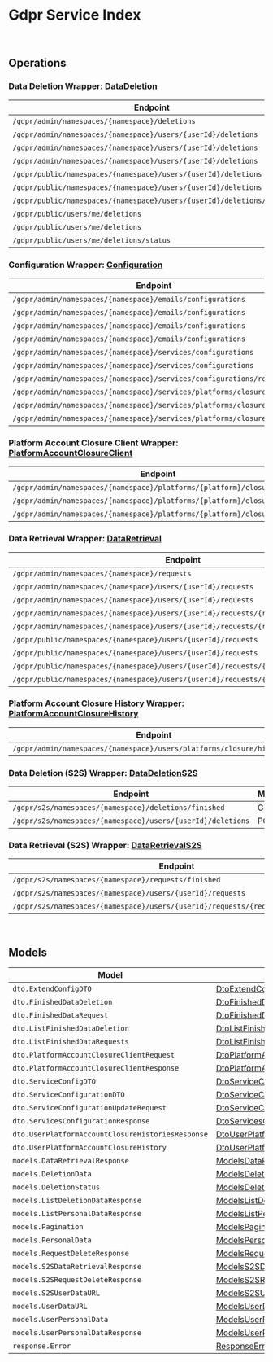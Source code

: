 [//]: # (Code generated. DO NOT EDIT.)

# Gdpr Service Index

&nbsp;

## Operations

### Data Deletion Wrapper:  [DataDeletion](../../module-gdpr/src/main/java/net/accelbyte/sdk/api/gdpr/wrappers/DataDeletion.java)
| Endpoint | Method | ID | Class | Example |
|---|---|---|---|---|
| `/gdpr/admin/namespaces/{namespace}/deletions` | GET | AdminGetListDeletionDataRequest | [AdminGetListDeletionDataRequest](../../module-gdpr/src/main/java/net/accelbyte/sdk/api/gdpr/operations/data_deletion/AdminGetListDeletionDataRequest.java) | [AdminGetListDeletionDataRequest](../../samples/cli/src/main/java/net/accelbyte/sdk/cli/api/gdpr/data_deletion/AdminGetListDeletionDataRequest.java) |
| `/gdpr/admin/namespaces/{namespace}/users/{userId}/deletions` | GET | AdminGetUserAccountDeletionRequest | [AdminGetUserAccountDeletionRequest](../../module-gdpr/src/main/java/net/accelbyte/sdk/api/gdpr/operations/data_deletion/AdminGetUserAccountDeletionRequest.java) | [AdminGetUserAccountDeletionRequest](../../samples/cli/src/main/java/net/accelbyte/sdk/cli/api/gdpr/data_deletion/AdminGetUserAccountDeletionRequest.java) |
| `/gdpr/admin/namespaces/{namespace}/users/{userId}/deletions` | POST | AdminSubmitUserAccountDeletionRequest | [AdminSubmitUserAccountDeletionRequest](../../module-gdpr/src/main/java/net/accelbyte/sdk/api/gdpr/operations/data_deletion/AdminSubmitUserAccountDeletionRequest.java) | [AdminSubmitUserAccountDeletionRequest](../../samples/cli/src/main/java/net/accelbyte/sdk/cli/api/gdpr/data_deletion/AdminSubmitUserAccountDeletionRequest.java) |
| `/gdpr/admin/namespaces/{namespace}/users/{userId}/deletions` | DELETE | AdminCancelUserAccountDeletionRequest | [AdminCancelUserAccountDeletionRequest](../../module-gdpr/src/main/java/net/accelbyte/sdk/api/gdpr/operations/data_deletion/AdminCancelUserAccountDeletionRequest.java) | [AdminCancelUserAccountDeletionRequest](../../samples/cli/src/main/java/net/accelbyte/sdk/cli/api/gdpr/data_deletion/AdminCancelUserAccountDeletionRequest.java) |
| `/gdpr/public/namespaces/{namespace}/users/{userId}/deletions` | POST | PublicSubmitUserAccountDeletionRequest | [PublicSubmitUserAccountDeletionRequest](../../module-gdpr/src/main/java/net/accelbyte/sdk/api/gdpr/operations/data_deletion/PublicSubmitUserAccountDeletionRequest.java) | [PublicSubmitUserAccountDeletionRequest](../../samples/cli/src/main/java/net/accelbyte/sdk/cli/api/gdpr/data_deletion/PublicSubmitUserAccountDeletionRequest.java) |
| `/gdpr/public/namespaces/{namespace}/users/{userId}/deletions` | DELETE | PublicCancelUserAccountDeletionRequest | [PublicCancelUserAccountDeletionRequest](../../module-gdpr/src/main/java/net/accelbyte/sdk/api/gdpr/operations/data_deletion/PublicCancelUserAccountDeletionRequest.java) | [PublicCancelUserAccountDeletionRequest](../../samples/cli/src/main/java/net/accelbyte/sdk/cli/api/gdpr/data_deletion/PublicCancelUserAccountDeletionRequest.java) |
| `/gdpr/public/namespaces/{namespace}/users/{userId}/deletions/status` | GET | PublicGetUserAccountDeletionStatus | [PublicGetUserAccountDeletionStatus](../../module-gdpr/src/main/java/net/accelbyte/sdk/api/gdpr/operations/data_deletion/PublicGetUserAccountDeletionStatus.java) | [PublicGetUserAccountDeletionStatus](../../samples/cli/src/main/java/net/accelbyte/sdk/cli/api/gdpr/data_deletion/PublicGetUserAccountDeletionStatus.java) |
| `/gdpr/public/users/me/deletions` | POST | PublicSubmitMyAccountDeletionRequest | [PublicSubmitMyAccountDeletionRequest](../../module-gdpr/src/main/java/net/accelbyte/sdk/api/gdpr/operations/data_deletion/PublicSubmitMyAccountDeletionRequest.java) | [PublicSubmitMyAccountDeletionRequest](../../samples/cli/src/main/java/net/accelbyte/sdk/cli/api/gdpr/data_deletion/PublicSubmitMyAccountDeletionRequest.java) |
| `/gdpr/public/users/me/deletions` | DELETE | PublicCancelMyAccountDeletionRequest | [PublicCancelMyAccountDeletionRequest](../../module-gdpr/src/main/java/net/accelbyte/sdk/api/gdpr/operations/data_deletion/PublicCancelMyAccountDeletionRequest.java) | [PublicCancelMyAccountDeletionRequest](../../samples/cli/src/main/java/net/accelbyte/sdk/cli/api/gdpr/data_deletion/PublicCancelMyAccountDeletionRequest.java) |
| `/gdpr/public/users/me/deletions/status` | GET | PublicGetMyAccountDeletionStatus | [PublicGetMyAccountDeletionStatus](../../module-gdpr/src/main/java/net/accelbyte/sdk/api/gdpr/operations/data_deletion/PublicGetMyAccountDeletionStatus.java) | [PublicGetMyAccountDeletionStatus](../../samples/cli/src/main/java/net/accelbyte/sdk/cli/api/gdpr/data_deletion/PublicGetMyAccountDeletionStatus.java) |

### Configuration Wrapper:  [Configuration](../../module-gdpr/src/main/java/net/accelbyte/sdk/api/gdpr/wrappers/Configuration.java)
| Endpoint | Method | ID | Class | Example |
|---|---|---|---|---|
| `/gdpr/admin/namespaces/{namespace}/emails/configurations` | GET | GetAdminEmailConfiguration | [GetAdminEmailConfiguration](../../module-gdpr/src/main/java/net/accelbyte/sdk/api/gdpr/operations/configuration/GetAdminEmailConfiguration.java) | [GetAdminEmailConfiguration](../../samples/cli/src/main/java/net/accelbyte/sdk/cli/api/gdpr/configuration/GetAdminEmailConfiguration.java) |
| `/gdpr/admin/namespaces/{namespace}/emails/configurations` | PUT | UpdateAdminEmailConfiguration | [UpdateAdminEmailConfiguration](../../module-gdpr/src/main/java/net/accelbyte/sdk/api/gdpr/operations/configuration/UpdateAdminEmailConfiguration.java) | [UpdateAdminEmailConfiguration](../../samples/cli/src/main/java/net/accelbyte/sdk/cli/api/gdpr/configuration/UpdateAdminEmailConfiguration.java) |
| `/gdpr/admin/namespaces/{namespace}/emails/configurations` | POST | SaveAdminEmailConfiguration | [SaveAdminEmailConfiguration](../../module-gdpr/src/main/java/net/accelbyte/sdk/api/gdpr/operations/configuration/SaveAdminEmailConfiguration.java) | [SaveAdminEmailConfiguration](../../samples/cli/src/main/java/net/accelbyte/sdk/cli/api/gdpr/configuration/SaveAdminEmailConfiguration.java) |
| `/gdpr/admin/namespaces/{namespace}/emails/configurations` | DELETE | DeleteAdminEmailConfiguration | [DeleteAdminEmailConfiguration](../../module-gdpr/src/main/java/net/accelbyte/sdk/api/gdpr/operations/configuration/DeleteAdminEmailConfiguration.java) | [DeleteAdminEmailConfiguration](../../samples/cli/src/main/java/net/accelbyte/sdk/cli/api/gdpr/configuration/DeleteAdminEmailConfiguration.java) |
| `/gdpr/admin/namespaces/{namespace}/services/configurations` | GET | AdminGetServicesConfiguration | [AdminGetServicesConfiguration](../../module-gdpr/src/main/java/net/accelbyte/sdk/api/gdpr/operations/configuration/AdminGetServicesConfiguration.java) | [AdminGetServicesConfiguration](../../samples/cli/src/main/java/net/accelbyte/sdk/cli/api/gdpr/configuration/AdminGetServicesConfiguration.java) |
| `/gdpr/admin/namespaces/{namespace}/services/configurations` | PUT | AdminUpdateServicesConfiguration | [AdminUpdateServicesConfiguration](../../module-gdpr/src/main/java/net/accelbyte/sdk/api/gdpr/operations/configuration/AdminUpdateServicesConfiguration.java) | [AdminUpdateServicesConfiguration](../../samples/cli/src/main/java/net/accelbyte/sdk/cli/api/gdpr/configuration/AdminUpdateServicesConfiguration.java) |
| `/gdpr/admin/namespaces/{namespace}/services/configurations/reset` | DELETE | AdminResetServicesConfiguration | [AdminResetServicesConfiguration](../../module-gdpr/src/main/java/net/accelbyte/sdk/api/gdpr/operations/configuration/AdminResetServicesConfiguration.java) | [AdminResetServicesConfiguration](../../samples/cli/src/main/java/net/accelbyte/sdk/cli/api/gdpr/configuration/AdminResetServicesConfiguration.java) |
| `/gdpr/admin/namespaces/{namespace}/services/platforms/closure/config` | GET | AdminGetPlatformAccountClosureServicesConfiguration | [AdminGetPlatformAccountClosureServicesConfiguration](../../module-gdpr/src/main/java/net/accelbyte/sdk/api/gdpr/operations/configuration/AdminGetPlatformAccountClosureServicesConfiguration.java) | [AdminGetPlatformAccountClosureServicesConfiguration](../../samples/cli/src/main/java/net/accelbyte/sdk/cli/api/gdpr/configuration/AdminGetPlatformAccountClosureServicesConfiguration.java) |
| `/gdpr/admin/namespaces/{namespace}/services/platforms/closure/config` | PUT | AdminUpdatePlatformAccountClosureServicesConfiguration | [AdminUpdatePlatformAccountClosureServicesConfiguration](../../module-gdpr/src/main/java/net/accelbyte/sdk/api/gdpr/operations/configuration/AdminUpdatePlatformAccountClosureServicesConfiguration.java) | [AdminUpdatePlatformAccountClosureServicesConfiguration](../../samples/cli/src/main/java/net/accelbyte/sdk/cli/api/gdpr/configuration/AdminUpdatePlatformAccountClosureServicesConfiguration.java) |
| `/gdpr/admin/namespaces/{namespace}/services/platforms/closure/config` | DELETE | AdminResetPlatformAccountClosureServicesConfiguration | [AdminResetPlatformAccountClosureServicesConfiguration](../../module-gdpr/src/main/java/net/accelbyte/sdk/api/gdpr/operations/configuration/AdminResetPlatformAccountClosureServicesConfiguration.java) | [AdminResetPlatformAccountClosureServicesConfiguration](../../samples/cli/src/main/java/net/accelbyte/sdk/cli/api/gdpr/configuration/AdminResetPlatformAccountClosureServicesConfiguration.java) |

### Platform Account Closure Client Wrapper:  [PlatformAccountClosureClient](../../module-gdpr/src/main/java/net/accelbyte/sdk/api/gdpr/wrappers/PlatformAccountClosureClient.java)
| Endpoint | Method | ID | Class | Example |
|---|---|---|---|---|
| `/gdpr/admin/namespaces/{namespace}/platforms/{platform}/closure/client` | GET | AdminGetPlatformAccountClosureClient | [AdminGetPlatformAccountClosureClient](../../module-gdpr/src/main/java/net/accelbyte/sdk/api/gdpr/operations/platform_account_closure_client/AdminGetPlatformAccountClosureClient.java) | [AdminGetPlatformAccountClosureClient](../../samples/cli/src/main/java/net/accelbyte/sdk/cli/api/gdpr/platform_account_closure_client/AdminGetPlatformAccountClosureClient.java) |
| `/gdpr/admin/namespaces/{namespace}/platforms/{platform}/closure/client` | POST | AdminUpdatePlatformAccountClosureClient | [AdminUpdatePlatformAccountClosureClient](../../module-gdpr/src/main/java/net/accelbyte/sdk/api/gdpr/operations/platform_account_closure_client/AdminUpdatePlatformAccountClosureClient.java) | [AdminUpdatePlatformAccountClosureClient](../../samples/cli/src/main/java/net/accelbyte/sdk/cli/api/gdpr/platform_account_closure_client/AdminUpdatePlatformAccountClosureClient.java) |
| `/gdpr/admin/namespaces/{namespace}/platforms/{platform}/closure/client` | DELETE | AdminDeletePlatformAccountClosureClient | [AdminDeletePlatformAccountClosureClient](../../module-gdpr/src/main/java/net/accelbyte/sdk/api/gdpr/operations/platform_account_closure_client/AdminDeletePlatformAccountClosureClient.java) | [AdminDeletePlatformAccountClosureClient](../../samples/cli/src/main/java/net/accelbyte/sdk/cli/api/gdpr/platform_account_closure_client/AdminDeletePlatformAccountClosureClient.java) |

### Data Retrieval Wrapper:  [DataRetrieval](../../module-gdpr/src/main/java/net/accelbyte/sdk/api/gdpr/wrappers/DataRetrieval.java)
| Endpoint | Method | ID | Class | Example |
|---|---|---|---|---|
| `/gdpr/admin/namespaces/{namespace}/requests` | GET | AdminGetListPersonalDataRequest | [AdminGetListPersonalDataRequest](../../module-gdpr/src/main/java/net/accelbyte/sdk/api/gdpr/operations/data_retrieval/AdminGetListPersonalDataRequest.java) | [AdminGetListPersonalDataRequest](../../samples/cli/src/main/java/net/accelbyte/sdk/cli/api/gdpr/data_retrieval/AdminGetListPersonalDataRequest.java) |
| `/gdpr/admin/namespaces/{namespace}/users/{userId}/requests` | GET | AdminGetUserPersonalDataRequests | [AdminGetUserPersonalDataRequests](../../module-gdpr/src/main/java/net/accelbyte/sdk/api/gdpr/operations/data_retrieval/AdminGetUserPersonalDataRequests.java) | [AdminGetUserPersonalDataRequests](../../samples/cli/src/main/java/net/accelbyte/sdk/cli/api/gdpr/data_retrieval/AdminGetUserPersonalDataRequests.java) |
| `/gdpr/admin/namespaces/{namespace}/users/{userId}/requests` | POST | AdminRequestDataRetrieval | [AdminRequestDataRetrieval](../../module-gdpr/src/main/java/net/accelbyte/sdk/api/gdpr/operations/data_retrieval/AdminRequestDataRetrieval.java) | [AdminRequestDataRetrieval](../../samples/cli/src/main/java/net/accelbyte/sdk/cli/api/gdpr/data_retrieval/AdminRequestDataRetrieval.java) |
| `/gdpr/admin/namespaces/{namespace}/users/{userId}/requests/{requestDate}` | DELETE | AdminCancelUserPersonalDataRequest | [AdminCancelUserPersonalDataRequest](../../module-gdpr/src/main/java/net/accelbyte/sdk/api/gdpr/operations/data_retrieval/AdminCancelUserPersonalDataRequest.java) | [AdminCancelUserPersonalDataRequest](../../samples/cli/src/main/java/net/accelbyte/sdk/cli/api/gdpr/data_retrieval/AdminCancelUserPersonalDataRequest.java) |
| `/gdpr/admin/namespaces/{namespace}/users/{userId}/requests/{requestDate}/generate` | POST | AdminGeneratePersonalDataURL | [AdminGeneratePersonalDataURL](../../module-gdpr/src/main/java/net/accelbyte/sdk/api/gdpr/operations/data_retrieval/AdminGeneratePersonalDataURL.java) | [AdminGeneratePersonalDataURL](../../samples/cli/src/main/java/net/accelbyte/sdk/cli/api/gdpr/data_retrieval/AdminGeneratePersonalDataURL.java) |
| `/gdpr/public/namespaces/{namespace}/users/{userId}/requests` | GET | PublicGetUserPersonalDataRequests | [PublicGetUserPersonalDataRequests](../../module-gdpr/src/main/java/net/accelbyte/sdk/api/gdpr/operations/data_retrieval/PublicGetUserPersonalDataRequests.java) | [PublicGetUserPersonalDataRequests](../../samples/cli/src/main/java/net/accelbyte/sdk/cli/api/gdpr/data_retrieval/PublicGetUserPersonalDataRequests.java) |
| `/gdpr/public/namespaces/{namespace}/users/{userId}/requests` | POST | PublicRequestDataRetrieval | [PublicRequestDataRetrieval](../../module-gdpr/src/main/java/net/accelbyte/sdk/api/gdpr/operations/data_retrieval/PublicRequestDataRetrieval.java) | [PublicRequestDataRetrieval](../../samples/cli/src/main/java/net/accelbyte/sdk/cli/api/gdpr/data_retrieval/PublicRequestDataRetrieval.java) |
| `/gdpr/public/namespaces/{namespace}/users/{userId}/requests/{requestDate}` | DELETE | PublicCancelUserPersonalDataRequest | [PublicCancelUserPersonalDataRequest](../../module-gdpr/src/main/java/net/accelbyte/sdk/api/gdpr/operations/data_retrieval/PublicCancelUserPersonalDataRequest.java) | [PublicCancelUserPersonalDataRequest](../../samples/cli/src/main/java/net/accelbyte/sdk/cli/api/gdpr/data_retrieval/PublicCancelUserPersonalDataRequest.java) |
| `/gdpr/public/namespaces/{namespace}/users/{userId}/requests/{requestDate}/generate` | POST | PublicGeneratePersonalDataURL | [PublicGeneratePersonalDataURL](../../module-gdpr/src/main/java/net/accelbyte/sdk/api/gdpr/operations/data_retrieval/PublicGeneratePersonalDataURL.java) | [PublicGeneratePersonalDataURL](../../samples/cli/src/main/java/net/accelbyte/sdk/cli/api/gdpr/data_retrieval/PublicGeneratePersonalDataURL.java) |

### Platform Account Closure History Wrapper:  [PlatformAccountClosureHistory](../../module-gdpr/src/main/java/net/accelbyte/sdk/api/gdpr/wrappers/PlatformAccountClosureHistory.java)
| Endpoint | Method | ID | Class | Example |
|---|---|---|---|---|
| `/gdpr/admin/namespaces/{namespace}/users/platforms/closure/histories` | GET | AdminGetUserPlatformAccountClosureHistories | [AdminGetUserPlatformAccountClosureHistories](../../module-gdpr/src/main/java/net/accelbyte/sdk/api/gdpr/operations/platform_account_closure_history/AdminGetUserPlatformAccountClosureHistories.java) | [AdminGetUserPlatformAccountClosureHistories](../../samples/cli/src/main/java/net/accelbyte/sdk/cli/api/gdpr/platform_account_closure_history/AdminGetUserPlatformAccountClosureHistories.java) |

### Data Deletion (S2S) Wrapper:  [DataDeletionS2S](../../module-gdpr/src/main/java/net/accelbyte/sdk/api/gdpr/wrappers/DataDeletionS2S.java)
| Endpoint | Method | ID | Class | Example |
|---|---|---|---|---|
| `/gdpr/s2s/namespaces/{namespace}/deletions/finished` | GET | S2SGetListFinishedAccountDeletionRequest | [S2SGetListFinishedAccountDeletionRequest](../../module-gdpr/src/main/java/net/accelbyte/sdk/api/gdpr/operations/data_deletion_s2s/S2SGetListFinishedAccountDeletionRequest.java) | [S2SGetListFinishedAccountDeletionRequest](../../samples/cli/src/main/java/net/accelbyte/sdk/cli/api/gdpr/data_deletion_s2s/S2SGetListFinishedAccountDeletionRequest.java) |
| `/gdpr/s2s/namespaces/{namespace}/users/{userId}/deletions` | POST | S2SSubmitUserAccountDeletionRequest | [S2SSubmitUserAccountDeletionRequest](../../module-gdpr/src/main/java/net/accelbyte/sdk/api/gdpr/operations/data_deletion_s2s/S2SSubmitUserAccountDeletionRequest.java) | [S2SSubmitUserAccountDeletionRequest](../../samples/cli/src/main/java/net/accelbyte/sdk/cli/api/gdpr/data_deletion_s2s/S2SSubmitUserAccountDeletionRequest.java) |

### Data Retrieval (S2S) Wrapper:  [DataRetrievalS2S](../../module-gdpr/src/main/java/net/accelbyte/sdk/api/gdpr/wrappers/DataRetrievalS2S.java)
| Endpoint | Method | ID | Class | Example |
|---|---|---|---|---|
| `/gdpr/s2s/namespaces/{namespace}/requests/finished` | GET | S2SGetListFinishedPersonalDataRequest | [S2SGetListFinishedPersonalDataRequest](../../module-gdpr/src/main/java/net/accelbyte/sdk/api/gdpr/operations/data_retrieval_s2s/S2SGetListFinishedPersonalDataRequest.java) | [S2SGetListFinishedPersonalDataRequest](../../samples/cli/src/main/java/net/accelbyte/sdk/cli/api/gdpr/data_retrieval_s2s/S2SGetListFinishedPersonalDataRequest.java) |
| `/gdpr/s2s/namespaces/{namespace}/users/{userId}/requests` | POST | S2SRequestDataRetrieval | [S2SRequestDataRetrieval](../../module-gdpr/src/main/java/net/accelbyte/sdk/api/gdpr/operations/data_retrieval_s2s/S2SRequestDataRetrieval.java) | [S2SRequestDataRetrieval](../../samples/cli/src/main/java/net/accelbyte/sdk/cli/api/gdpr/data_retrieval_s2s/S2SRequestDataRetrieval.java) |
| `/gdpr/s2s/namespaces/{namespace}/users/{userId}/requests/{requestDate}/generate` | POST | S2SGeneratePersonalDataURL | [S2SGeneratePersonalDataURL](../../module-gdpr/src/main/java/net/accelbyte/sdk/api/gdpr/operations/data_retrieval_s2s/S2SGeneratePersonalDataURL.java) | [S2SGeneratePersonalDataURL](../../samples/cli/src/main/java/net/accelbyte/sdk/cli/api/gdpr/data_retrieval_s2s/S2SGeneratePersonalDataURL.java) |


&nbsp;

## Models

| Model | Class |
|---|---|
| `dto.ExtendConfigDTO` | [DtoExtendConfigDTO](../../module-gdpr/src/main/java/net/accelbyte/sdk/api/gdpr/models/DtoExtendConfigDTO.java) |
| `dto.FinishedDataDeletion` | [DtoFinishedDataDeletion](../../module-gdpr/src/main/java/net/accelbyte/sdk/api/gdpr/models/DtoFinishedDataDeletion.java) |
| `dto.FinishedDataRequest` | [DtoFinishedDataRequest](../../module-gdpr/src/main/java/net/accelbyte/sdk/api/gdpr/models/DtoFinishedDataRequest.java) |
| `dto.ListFinishedDataDeletion` | [DtoListFinishedDataDeletion](../../module-gdpr/src/main/java/net/accelbyte/sdk/api/gdpr/models/DtoListFinishedDataDeletion.java) |
| `dto.ListFinishedDataRequests` | [DtoListFinishedDataRequests](../../module-gdpr/src/main/java/net/accelbyte/sdk/api/gdpr/models/DtoListFinishedDataRequests.java) |
| `dto.PlatformAccountClosureClientRequest` | [DtoPlatformAccountClosureClientRequest](../../module-gdpr/src/main/java/net/accelbyte/sdk/api/gdpr/models/DtoPlatformAccountClosureClientRequest.java) |
| `dto.PlatformAccountClosureClientResponse` | [DtoPlatformAccountClosureClientResponse](../../module-gdpr/src/main/java/net/accelbyte/sdk/api/gdpr/models/DtoPlatformAccountClosureClientResponse.java) |
| `dto.ServiceConfigDTO` | [DtoServiceConfigDTO](../../module-gdpr/src/main/java/net/accelbyte/sdk/api/gdpr/models/DtoServiceConfigDTO.java) |
| `dto.ServiceConfigurationDTO` | [DtoServiceConfigurationDTO](../../module-gdpr/src/main/java/net/accelbyte/sdk/api/gdpr/models/DtoServiceConfigurationDTO.java) |
| `dto.ServiceConfigurationUpdateRequest` | [DtoServiceConfigurationUpdateRequest](../../module-gdpr/src/main/java/net/accelbyte/sdk/api/gdpr/models/DtoServiceConfigurationUpdateRequest.java) |
| `dto.ServicesConfigurationResponse` | [DtoServicesConfigurationResponse](../../module-gdpr/src/main/java/net/accelbyte/sdk/api/gdpr/models/DtoServicesConfigurationResponse.java) |
| `dto.UserPlatformAccountClosureHistoriesResponse` | [DtoUserPlatformAccountClosureHistoriesResponse](../../module-gdpr/src/main/java/net/accelbyte/sdk/api/gdpr/models/DtoUserPlatformAccountClosureHistoriesResponse.java) |
| `dto.UserPlatformAccountClosureHistory` | [DtoUserPlatformAccountClosureHistory](../../module-gdpr/src/main/java/net/accelbyte/sdk/api/gdpr/models/DtoUserPlatformAccountClosureHistory.java) |
| `models.DataRetrievalResponse` | [ModelsDataRetrievalResponse](../../module-gdpr/src/main/java/net/accelbyte/sdk/api/gdpr/models/ModelsDataRetrievalResponse.java) |
| `models.DeletionData` | [ModelsDeletionData](../../module-gdpr/src/main/java/net/accelbyte/sdk/api/gdpr/models/ModelsDeletionData.java) |
| `models.DeletionStatus` | [ModelsDeletionStatus](../../module-gdpr/src/main/java/net/accelbyte/sdk/api/gdpr/models/ModelsDeletionStatus.java) |
| `models.ListDeletionDataResponse` | [ModelsListDeletionDataResponse](../../module-gdpr/src/main/java/net/accelbyte/sdk/api/gdpr/models/ModelsListDeletionDataResponse.java) |
| `models.ListPersonalDataResponse` | [ModelsListPersonalDataResponse](../../module-gdpr/src/main/java/net/accelbyte/sdk/api/gdpr/models/ModelsListPersonalDataResponse.java) |
| `models.Pagination` | [ModelsPagination](../../module-gdpr/src/main/java/net/accelbyte/sdk/api/gdpr/models/ModelsPagination.java) |
| `models.PersonalData` | [ModelsPersonalData](../../module-gdpr/src/main/java/net/accelbyte/sdk/api/gdpr/models/ModelsPersonalData.java) |
| `models.RequestDeleteResponse` | [ModelsRequestDeleteResponse](../../module-gdpr/src/main/java/net/accelbyte/sdk/api/gdpr/models/ModelsRequestDeleteResponse.java) |
| `models.S2SDataRetrievalResponse` | [ModelsS2SDataRetrievalResponse](../../module-gdpr/src/main/java/net/accelbyte/sdk/api/gdpr/models/ModelsS2SDataRetrievalResponse.java) |
| `models.S2SRequestDeleteResponse` | [ModelsS2SRequestDeleteResponse](../../module-gdpr/src/main/java/net/accelbyte/sdk/api/gdpr/models/ModelsS2SRequestDeleteResponse.java) |
| `models.S2SUserDataURL` | [ModelsS2SUserDataURL](../../module-gdpr/src/main/java/net/accelbyte/sdk/api/gdpr/models/ModelsS2SUserDataURL.java) |
| `models.UserDataURL` | [ModelsUserDataURL](../../module-gdpr/src/main/java/net/accelbyte/sdk/api/gdpr/models/ModelsUserDataURL.java) |
| `models.UserPersonalData` | [ModelsUserPersonalData](../../module-gdpr/src/main/java/net/accelbyte/sdk/api/gdpr/models/ModelsUserPersonalData.java) |
| `models.UserPersonalDataResponse` | [ModelsUserPersonalDataResponse](../../module-gdpr/src/main/java/net/accelbyte/sdk/api/gdpr/models/ModelsUserPersonalDataResponse.java) |
| `response.Error` | [ResponseError](../../module-gdpr/src/main/java/net/accelbyte/sdk/api/gdpr/models/ResponseError.java) |
